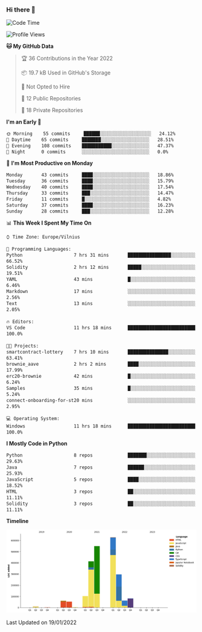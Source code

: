 ### Hi there 👋

<!--START_SECTION:waka-->
![Code Time](http://img.shields.io/badge/Code%20Time-539%20hrs%2055%20mins-blue)

![Profile Views](http://img.shields.io/badge/Profile%20Views-0-blue)

**🐱 My GitHub Data** 

> 🏆 36 Contributions in the Year 2022
 > 
> 📦 19.7 kB Used in GitHub's Storage 
 > 
> 🚫 Not Opted to Hire
 > 
> 📜 12 Public Repositories 
 > 
> 🔑 18 Private Repositories  
 > 
**I'm an Early 🐤** 

```text
🌞 Morning    55 commits     ██████░░░░░░░░░░░░░░░░░░░   24.12% 
🌆 Daytime    65 commits     ███████░░░░░░░░░░░░░░░░░░   28.51% 
🌃 Evening    108 commits    ███████████░░░░░░░░░░░░░░   47.37% 
🌙 Night      0 commits      ░░░░░░░░░░░░░░░░░░░░░░░░░   0.0%

```
📅 **I'm Most Productive on Monday** 

```text
Monday       43 commits     ████░░░░░░░░░░░░░░░░░░░░░   18.86% 
Tuesday      36 commits     ████░░░░░░░░░░░░░░░░░░░░░   15.79% 
Wednesday    40 commits     ████░░░░░░░░░░░░░░░░░░░░░   17.54% 
Thursday     33 commits     ███░░░░░░░░░░░░░░░░░░░░░░   14.47% 
Friday       11 commits     █░░░░░░░░░░░░░░░░░░░░░░░░   4.82% 
Saturday     37 commits     ████░░░░░░░░░░░░░░░░░░░░░   16.23% 
Sunday       28 commits     ███░░░░░░░░░░░░░░░░░░░░░░   12.28%

```


📊 **This Week I Spent My Time On** 

```text
⌚︎ Time Zone: Europe/Vilnius

💬 Programming Languages: 
Python                   7 hrs 31 mins       ████████████████░░░░░░░░░   66.52% 
Solidity                 2 hrs 12 mins       █████░░░░░░░░░░░░░░░░░░░░   19.51% 
YAML                     43 mins             █░░░░░░░░░░░░░░░░░░░░░░░░   6.46% 
Markdown                 17 mins             ░░░░░░░░░░░░░░░░░░░░░░░░░   2.56% 
Text                     13 mins             ░░░░░░░░░░░░░░░░░░░░░░░░░   2.05%

🔥 Editors: 
VS Code                  11 hrs 18 mins      █████████████████████████   100.0%

🐱‍💻 Projects: 
smartcontract-lottery    7 hrs 10 mins       ███████████████░░░░░░░░░░   63.41% 
brownie_aave             2 hrs 2 mins        ████░░░░░░░░░░░░░░░░░░░░░   17.99% 
erc20-brownie            42 mins             █░░░░░░░░░░░░░░░░░░░░░░░░   6.24% 
Samples                  35 mins             █░░░░░░░░░░░░░░░░░░░░░░░░   5.24% 
connect-onboarding-for-st20 mins             ░░░░░░░░░░░░░░░░░░░░░░░░░   2.95%

💻 Operating System: 
Windows                  11 hrs 18 mins      █████████████████████████   100.0%

```

**I Mostly Code in Python** 

```text
Python                   8 repos             ███████░░░░░░░░░░░░░░░░░░   29.63% 
Java                     7 repos             ██████░░░░░░░░░░░░░░░░░░░   25.93% 
JavaScript               5 repos             ████░░░░░░░░░░░░░░░░░░░░░   18.52% 
HTML                     3 repos             ██░░░░░░░░░░░░░░░░░░░░░░░   11.11% 
Solidity                 3 repos             ██░░░░░░░░░░░░░░░░░░░░░░░   11.11%

```


**Timeline**

![Chart not found](https://raw.githubusercontent.com/BenasVolkovas/BenasVolkovas/main/charts/bar_graph.png) 


 Last Updated on 19/01/2022
<!--END_SECTION:waka-->
